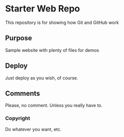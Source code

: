 # Starter Web Repo

This repository is for showing how Git and GitHub work

## Purpose

Sample website with plenty of files for demos

## Deploy

Just deploy as you wish, of course.

## Comments

Please, no comment. Unless you really have to.

### Copyright

Do whatever you want, etc.